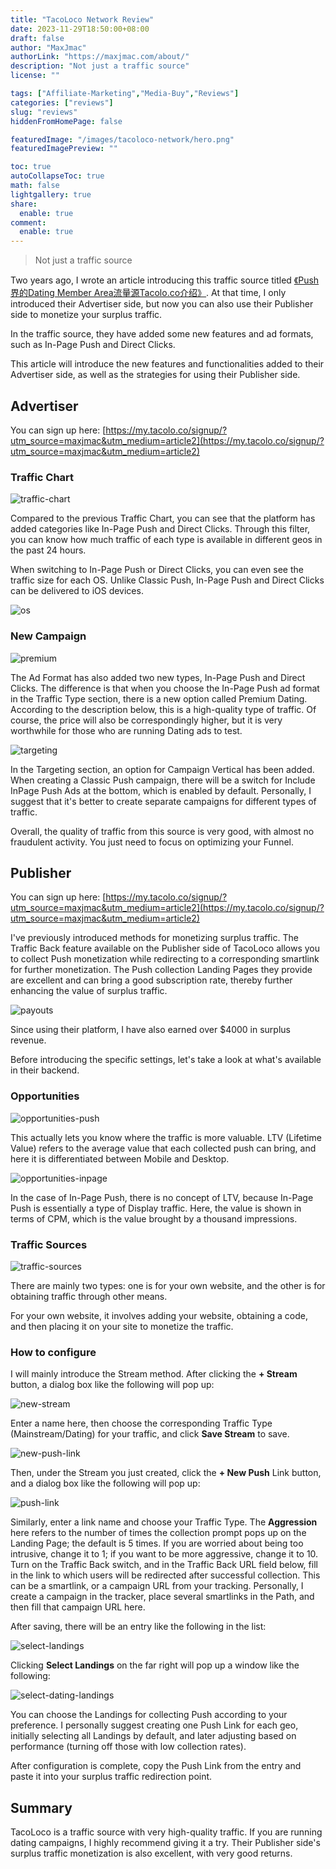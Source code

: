 ```yaml
---
title: "TacoLoco Network Review"
date: 2023-11-29T18:50:00+08:00
draft: false
author: "MaxJmac"
authorLink: "https://maxjmac.com/about/"
description: "Not just a traffic source"
license: ""

tags: ["Affiliate-Marketing","Media-Buy","Reviews"]
categories: ["reviews"]
slug: "reviews"
hiddenFromHomePage: false

featuredImage: "/images/tacoloco-network/hero.png"
featuredImagePreview: ""

toc: true
autoCollapseToc: true
math: false
lightgallery: true
share:
  enable: true
comment:
  enable: true
---
```


> Not just a traffic source

Two years ago, I wrote an article introducing this traffic source titled [《Push界的Dating Member Area流量源Tacolo.co介绍》](https://maxjmac.com/reviews/tacoloco/). At that time, I only introduced their Advertiser side, but now you can also use their Publisher side to monetize your surplus traffic.

In the traffic source, they have added some new features and ad formats, such as In-Page Push and Direct Clicks.

This article will introduce the new features and functionalities added to their Advertiser side, as well as the strategies for using their Publisher side.

## Advertiser

You can sign up here: [https://my.tacolo.co/signup/?utm_source=maxjmac&utm_medium=article2](https://my.tacolo.co/signup/?utm_source=maxjmac&utm_medium=article2)

### Traffic Chart

![traffic-chart](/images/tacoloco-network/traffic-chart.png)

Compared to the previous Traffic Chart, you can see that the platform has added categories like In-Page Push and Direct Clicks. Through this filter, you can know how much traffic of each type is available in different geos in the past 24 hours.

When switching to In-Page Push or Direct Clicks, you can even see the traffic size for each OS. Unlike Classic Push, In-Page Push and Direct Clicks can be delivered to iOS devices.

![os](/images/tacoloco-network/os.png)

### New Campaign

![premium](/images/tacoloco-network/premium.png)

The Ad Format has also added two new types, In-Page Push and Direct Clicks. The difference is that when you choose the In-Page Push ad format in the Traffic Type section, there is a new option called Premium Dating. According to the description below, this is a high-quality type of traffic. Of course, the price will also be correspondingly higher, but it is very worthwhile for those who are running Dating ads to test.

![targeting](/images/tacoloco-network/targeting.png)

In the Targeting section, an option for Campaign Vertical has been added. When creating a Classic Push campaign, there will be a switch for Include InPage Push Ads at the bottom, which is enabled by default. Personally, I suggest that it's better to create separate campaigns for different types of traffic.

Overall, the quality of traffic from this source is very good, with almost no fraudulent activity. You just need to focus on optimizing your Funnel.

## Publisher

You can sign up here: [https://my.tacolo.co/signup/?utm_source=maxjmac&utm_medium=article2](https://my.tacolo.co/signup/?utm_source=maxjmac&utm_medium=article2)

I've previously introduced methods for monetizing surplus traffic. The Traffic Back feature available on the Publisher side of TacoLoco allows you to collect Push monetization while redirecting to a corresponding smartlink for further monetization. The Push collection Landing Pages they provide are excellent and can bring a good subscription rate, thereby further enhancing the value of surplus traffic.

![payouts](/images/tacoloco-network/payouts.png)

Since using their platform, I have also earned over $4000 in surplus revenue.

Before introducing the specific settings, let's take a look at what's available in their backend.

### Opportunities

![opportunities-push](/images/tacoloco-network/opportunities-push.png)

This actually lets you know where the traffic is more valuable. LTV (Lifetime Value) refers to the average value that each collected push can bring, and here it is differentiated between Mobile and Desktop.

![opportunities-inpage](/images/tacoloco-network/opportunities-inpage.png)

In the case of In-Page Push, there is no concept of LTV, because In-Page Push is essentially a type of Display traffic. Here, the value is shown in terms of CPM, which is the value brought by a thousand impressions.

### Traffic Sources

![traffic-sources](/images/tacoloco-network/traffic-sources.png)

There are mainly two types: one is for your own website, and the other is for obtaining traffic through other means.

For your own website, it involves adding your website, obtaining a code, and then placing it on your site to monetize the traffic.

### How to configure

I will mainly introduce the Stream method. After clicking the **+ Stream** button, a dialog box like the following will pop up:

![new-stream](/images/tacoloco-network/new-stream.png)

Enter a name here, then choose the corresponding Traffic Type (Mainstream/Dating) for your traffic, and click **Save Stream** to save.

![new-push-link](/images/tacoloco-network/new-push-link.png)

Then, under the Stream you just created, click the **+ New Push** Link button, and a dialog box like the following will pop up:

![push-link](/images/tacoloco-network/push-link.png)

Similarly, enter a link name and choose your Traffic Type. The **Aggression** here refers to the number of times the collection prompt pops up on the Landing Page; the default is 5 times. If you are worried about being too intrusive, change it to 1; if you want to be more aggressive, change it to 10. Turn on the Traffic Back switch, and in the Traffic Back URL field below, fill in the link to which users will be redirected after successful collection. This can be a smartlink, or a campaign URL from your tracking. Personally, I create a campaign in the tracker, place several smartlinks in the Path, and then fill that campaign URL here.

After saving, there will be an entry like the following in the list:

![select-landings](/images/tacoloco-network/select-landings.png)

Clicking **Select Landings** on the far right will pop up a window like the following:

![select-dating-landings](/images/tacoloco-network/select-dating-landings.png)

You can choose the Landings for collecting Push according to your preference. I personally suggest creating one Push Link for each geo, initially selecting all Landings by default, and later adjusting based on performance (turning off those with low collection rates).

After configuration is complete, copy the Push Link from the entry and paste it into your surplus traffic redirection point.

## Summary

TacoLoco is a traffic source with very high-quality traffic. If you are running dating campaigns, I highly recommend giving it a try. Their Publisher side's surplus traffic monetization is also excellent, with very good returns.